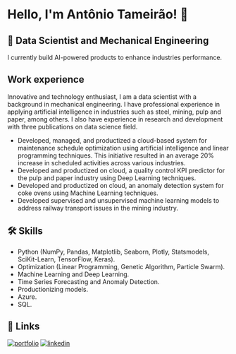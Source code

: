 
# Hello, I'm Antônio Tameirão! 👋

## 🚀 Data Scientist and Mechanical Engineering
I currently build AI-powered products to enhance industries performance.

## Work experience
Innovative and technology enthusiast, I am a data scientist with a background in
mechanical engineering. I have professional experience in applying artificial intelligence in industries such as steel, mining, pulp and paper, among others. I also have experience in research and development with three publications on data science field.

- Developed, managed, and productized a cloud-based system for maintenance schedule optimization using artificial intelligence and linear programming techniques. This initiative resulted in an average 20% increase in scheduled activities across various industries.
- Developed and productized on cloud, a quality control KPI predictor for the pulp and paper industry using Deep Learning techniques.
- Developed and productized on cloud, an anomaly detection system for coke ovens using Machine Learning techniques.
- Developed supervised and unsupervised machine learning models to address railway  transport issues in the mining industry.
## 🛠 Skills
- Python (NumPy, Pandas, Matplotlib, Seaborn, Plotly, Statsmodels, SciKit-Learn, TensorFlow, Keras).
- Optimization (Linear Programming, Genetic Algorithm, Particle Swarm).
- Machine Learning and Deep Learning.
- Time Series Forecasting and Anomaly Detection.
- Productionizing models.
- Azure.
- SQL.

## 🔗 Links
[![portfolio](https://img.shields.io/badge/my_portfolio-000?style=for-the-badge&logo=ko-fi&logoColor=white)](https://github.com/antoniotameirao)
[![linkedin](https://img.shields.io/badge/linkedin-0A66C2?style=for-the-badge&logo=linkedin&logoColor=white)](https://www.linkedin.com/in/antoniotameirao/)


